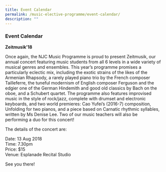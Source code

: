 ```yaml
---
title: Event Calendar
permalink: /music-elective-programme/event-calendar/
description: ""
---
```

### Event Calendar

**Zeitmusik’18**

Once again, the NJC Music Programme is proud to present Zeitmusik, our annual concert featuring music students from all 6 levels in a wide variety of musical genres and ensembles. This year’s programme promises a particularly eclectic mix, including the exotic strains of the likes of the Armenian Rhapsody, a rarely played piano trio by the French composer Tailleferre, the tuneful modernism of English composer Ferguson and the edgier one of the German Hindemith and good old classics by Bach on the oboe, and a Schubert quartet. The programme also features improvised music in the style of rock/jazz, complete with drumset and electronic keyboards, and two world premieres: Cao Yufei’s (2016-7) composition, Unfolding for two pianos, and a piece based on Carnatic rhythmic syllables, written by Ms Denise Lee. Two of our music teachers will also be performing a duo for this concert!

The details of the concert are:

Date: 13 Aug 2018  
Time: 7.30pm  
Price: $15  
Venue: Esplanade Recital Studio

See you there!
